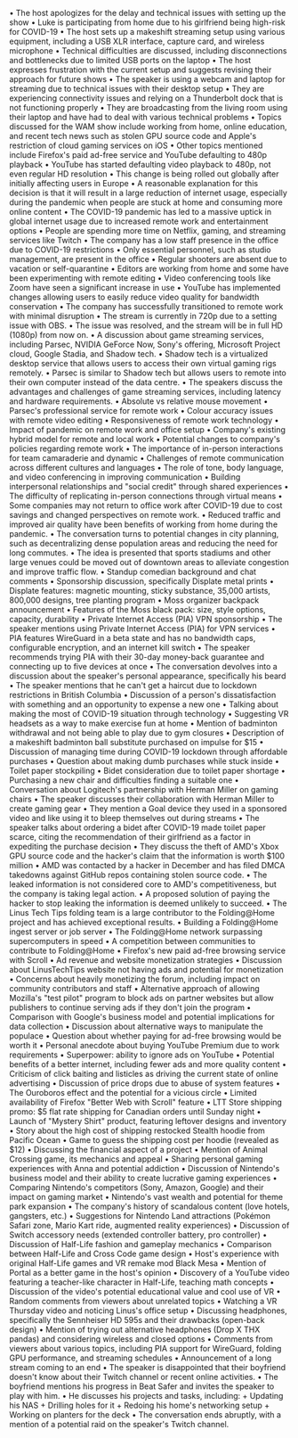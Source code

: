 • The host apologizes for the delay and technical issues with setting up the show
• Luke is participating from home due to his girlfriend being high-risk for COVID-19
• The host sets up a makeshift streaming setup using various equipment, including a USB XLR interface, capture card, and wireless microphone
• Technical difficulties are discussed, including disconnections and bottlenecks due to limited USB ports on the laptop
• The host expresses frustration with the current setup and suggests revising their approach for future shows
• The speaker is using a webcam and laptop for streaming due to technical issues with their desktop setup
• They are experiencing connectivity issues and relying on a Thunderbolt dock that is not functioning properly
• They are broadcasting from the living room using their laptop and have had to deal with various technical problems
• Topics discussed for the WAM show include working from home, online education, and recent tech news such as stolen GPU source code and Apple's restriction of cloud gaming services on iOS
• Other topics mentioned include Firefox's paid ad-free service and YouTube defaulting to 480p playback
• YouTube has started defaulting video playback to 480p, not even regular HD resolution
• This change is being rolled out globally after initially affecting users in Europe
• A reasonable explanation for this decision is that it will result in a large reduction of internet usage, especially during the pandemic when people are stuck at home and consuming more online content
• The COVID-19 pandemic has led to a massive uptick in global internet usage due to increased remote work and entertainment options
• People are spending more time on Netflix, gaming, and streaming services like Twitch
• The company has a low staff presence in the office due to COVID-19 restrictions
• Only essential personnel, such as studio management, are present in the office
• Regular shooters are absent due to vacation or self-quarantine
• Editors are working from home and some have been experimenting with remote editing
• Video conferencing tools like Zoom have seen a significant increase in use
• YouTube has implemented changes allowing users to easily reduce video quality for bandwidth conservation
• The company has successfully transitioned to remote work with minimal disruption
• The stream is currently in 720p due to a setting issue with OBS.
• The issue was resolved, and the stream will be in full HD (1080p) from now on.
• A discussion about game streaming services, including Parsec, NVIDIA GeForce Now, Sony's offering, Microsoft Project cloud, Google Stadia, and Shadow tech.
• Shadow tech is a virtualized desktop service that allows users to access their own virtual gaming rigs remotely.
• Parsec is similar to Shadow tech but allows users to remote into their own computer instead of the data centre.
• The speakers discuss the advantages and challenges of game streaming services, including latency and hardware requirements.
• Absolute vs relative mouse movement
• Parsec's professional service for remote work
• Colour accuracy issues with remote video editing
• Responsiveness of remote work technology
• Impact of pandemic on remote work and office setup
• Company's existing hybrid model for remote and local work
• Potential changes to company's policies regarding remote work
• The importance of in-person interactions for team camaraderie and dynamic
• Challenges of remote communication across different cultures and languages
• The role of tone, body language, and video conferencing in improving communication
• Building interpersonal relationships and "social credit" through shared experiences
• The difficulty of replicating in-person connections through virtual means
• Some companies may not return to office work after COVID-19 due to cost savings and changed perspectives on remote work.
• Reduced traffic and improved air quality have been benefits of working from home during the pandemic.
• The conversation turns to potential changes in city planning, such as decentralizing dense population areas and reducing the need for long commutes.
• The idea is presented that sports stadiums and other large venues could be moved out of downtown areas to alleviate congestion and improve traffic flow.
• Standup comedian background and chat comments
• Sponsorship discussion, specifically Displate metal prints
• Displate features: magnetic mounting, sticky substance, 35,000 artists, 800,000 designs, tree planting program
• Moss organizer backpack announcement
• Features of the Moss black pack: size, style options, capacity, durability
• Private Internet Access (PIA) VPN sponsorship
• The speaker mentions using Private Internet Access (PIA) for VPN services
• PIA features WireGuard in a beta state and has no bandwidth caps, configurable encryption, and an internet kill switch
• The speaker recommends trying PIA with their 30-day money-back guarantee and connecting up to five devices at once
• The conversation devolves into a discussion about the speaker's personal appearance, specifically his beard
• The speaker mentions that he can't get a haircut due to lockdown restrictions in British Columbia
• Discussion of a person's dissatisfaction with something and an opportunity to expense a new one
• Talking about making the most of COVID-19 situation through technology
• Suggesting VR headsets as a way to make exercise fun at home
• Mention of badminton withdrawal and not being able to play due to gym closures
• Description of a makeshift badminton ball substitute purchased on impulse for $15
• Discussion of managing time during COVID-19 lockdown through affordable purchases
• Question about making dumb purchases while stuck inside
• Toilet paper stockpiling
• Bidet consideration due to toilet paper shortage
• Purchasing a new chair and difficulties finding a suitable one
• Conversation about Logitech's partnership with Herman Miller on gaming chairs
• The speaker discusses their collaboration with Herman Miller to create gaming gear
• They mention a Goal device they used in a sponsored video and like using it to bleep themselves out during streams
• The speaker talks about ordering a bidet after COVID-19 made toilet paper scarce, citing the recommendation of their girlfriend as a factor in expediting the purchase decision
• They discuss the theft of AMD's Xbox GPU source code and the hacker's claim that the information is worth $100 million
• AMD was contacted by a hacker in December and has filed DMCA takedowns against GitHub repos containing stolen source code.
• The leaked information is not considered core to AMD's competitiveness, but the company is taking legal action.
• A proposed solution of paying the hacker to stop leaking the information is deemed unlikely to succeed.
• The Linus Tech Tips folding team is a large contributor to the Folding@Home project and has achieved exceptional results.
• Building a Folding@Home ingest server or job server
• The Folding@Home network surpassing supercomputers in speed
• A competition between communities to contribute to Folding@Home
• Firefox's new paid ad-free browsing service with Scroll
• Ad revenue and website monetization strategies
• Discussion about LinusTechTips website not having ads and potential for monetization
• Concerns about heavily monetizing the forum, including impact on community contributors and staff
• Alternative approach of allowing Mozilla's "test pilot" program to block ads on partner websites but allow publishers to continue serving ads if they don't join the program
• Comparison with Google's business model and potential implications for data collection
• Discussion about alternative ways to manipulate the populace
• Question about whether paying for ad-free browsing would be worth it
• Personal anecdote about buying YouTube Premium due to work requirements
• Superpower: ability to ignore ads on YouTube
• Potential benefits of a better internet, including fewer ads and more quality content
• Criticism of click baiting and listicles as driving the current state of online advertising
• Discussion of price drops due to abuse of system features
• The Ouroboros effect and the potential for a vicious circle
• Limited availability of Firefox "Better Web with Scroll" feature
• LTT Store shipping promo: $5 flat rate shipping for Canadian orders until Sunday night
• Launch of "Mystery Shirt" product, featuring leftover designs and inventory
• Story about the high cost of shipping restocked Stealth hoodie from Pacific Ocean
• Game to guess the shipping cost per hoodie (revealed as $12)
• Discussing the financial aspect of a project
• Mention of Animal Crossing game, its mechanics and appeal
• Sharing personal gaming experiences with Anna and potential addiction
• Discussion of Nintendo's business model and their ability to create lucrative gaming experiences
• Comparing Nintendo's competitors (Sony, Amazon, Google) and their impact on gaming market
• Nintendo's vast wealth and potential for theme park expansion
• The company's history of scandalous content (love hotels, gangsters, etc.)
• Suggestions for Nintendo Land attractions (Pokémon Safari zone, Mario Kart ride, augmented reality experiences)
• Discussion of Switch accessory needs (extended controller battery, pro controller)
• Discussion of Half-Life fashion and gameplay mechanics
• Comparison between Half-Life and Cross Code game design
• Host's experience with original Half-Life games and VR remake mod Black Mesa
• Mention of Portal as a better game in the host's opinion
• Discovery of a YouTube video featuring a teacher-like character in Half-Life, teaching math concepts
• Discussion of the video's potential educational value and cool use of VR
• Random comments from viewers about unrelated topics
• Watching a VR Thursday video and noticing Linus's office setup
• Discussing headphones, specifically the Sennheiser HD 595s and their drawbacks (open-back design)
• Mention of trying out alternative headphones (Drop X THX pandas) and considering wireless and closed options
• Comments from viewers about various topics, including PIA support for WireGuard, folding GPU performance, and streaming schedules
• Announcement of a long stream coming to an end
• The speaker is disappointed that their boyfriend doesn't know about their Twitch channel or recent online activities.
• The boyfriend mentions his progress in Beat Safer and invites the speaker to play with him.
• He discusses his projects and tasks, including:
	+ Updating his NAS
	+ Drilling holes for it
	+ Redoing his home's networking setup
	+ Working on planters for the deck
• The conversation ends abruptly, with a mention of a potential raid on the speaker's Twitch channel.